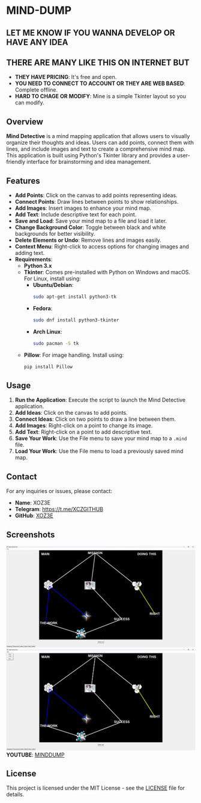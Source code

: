 # MIND-DUMP

## LET ME KNOW IF YOU WANNA DEVELOP OR HAVE ANY IDEA

## THERE ARE MANY LIKE THIS ON INTERNET BUT

- **THEY HAVE PRICING**: It's free and open.
- **YOU NEED TO CONNECT TO ACCOUNT OR THEY ARE WEB BASED**: Complete offline.
- **HARD TO CHAGE OR MODIFY**: Mine is a simple Tkinter layout so you can modify.

  
## Overview

**Mind Detective** is a mind mapping application that allows users to visually organize their thoughts and ideas. Users can add points, connect them with lines, and include images and text to create a comprehensive mind map. This application is built using Python's Tkinter library and provides a user-friendly interface for brainstorming and idea management.

## Features

- **Add Points**: Click on the canvas to add points representing ideas.
- **Connect Points**: Draw lines between points to show relationships.
- **Add Images**: Insert images to enhance your mind map.
- **Add Text**: Include descriptive text for each point.
- **Save and Load**: Save your mind map to a file and load it later.
- **Change Background Color**: Toggle between black and white backgrounds for better visibility.
- **Delete Elements or Undo**: Remove lines and images easily.
- **Context Menu**: Right-click to access options for changing images and adding text.
- **Requirements**:
  - **Python 3.x**
  - **Tkinter**: Comes pre-installed with Python on Windows and macOS. For Linux, install using:
    - **Ubuntu/Debian**:
      ```bash
      sudo apt-get install python3-tk
      ```
    - **Fedora**:
      ```bash
      sudo dnf install python3-tkinter
      ```
    - **Arch Linux**:
      ```bash
      sudo pacman -S tk
      ```
  - **Pillow**: For image handling. Install using:
    ```bash
    pip install Pillow
    ```

## Usage

1. **Run the Application**: Execute the script to launch the Mind Detective application.
2. **Add Ideas**: Click on the canvas to add points.
3. **Connect Ideas**: Click on two points to draw a line between them.
4. **Add Images**: Right-click on a point to change its image.
5. **Add Text**: Right-click on a point to add descriptive text.
6. **Save Your Work**: Use the File menu to save your mind map to a `.mind` file.
7. **Load Your Work**: Use the File menu to load a previously saved mind map.



## Contact

For any inquiries or issues, please contact:
- **Name**: XOZ3E
- **Telegram**: https://t.me/XCZGITHUB
- **GitHub**: [XOZ3E](https://github.com/XOZ3E)

  
## Screenshots

![EScreenshot](https://github.com/XOZ3E/MIND-DUMP/blob/main/loss.png)
![EZScreenshot](https://github.com/XOZ3E/MIND-DUMP/blob/main/toss.png)
**YOUTUBE**: [MINDDUMP](https://www.youtube.com/watch?v=wcnzh_IMM6k)

## License

This project is licensed under the MIT License - see the [LICENSE](LICENSE) file for details.
